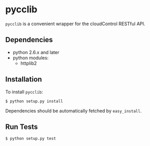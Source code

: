 pycclib
=======

`pycclib` is a convenient wrapper for the cloudControl RESTful API.


Dependencies
------------

 * python 2.6.x and later
 * python modules:
    * httplib2


Installation
------------
To install `pycclib`:

    $ python setup.py install
    
Dependencies should be automatically fetched by `easy_install`.

## Run Tests
    $ python setup.py test
